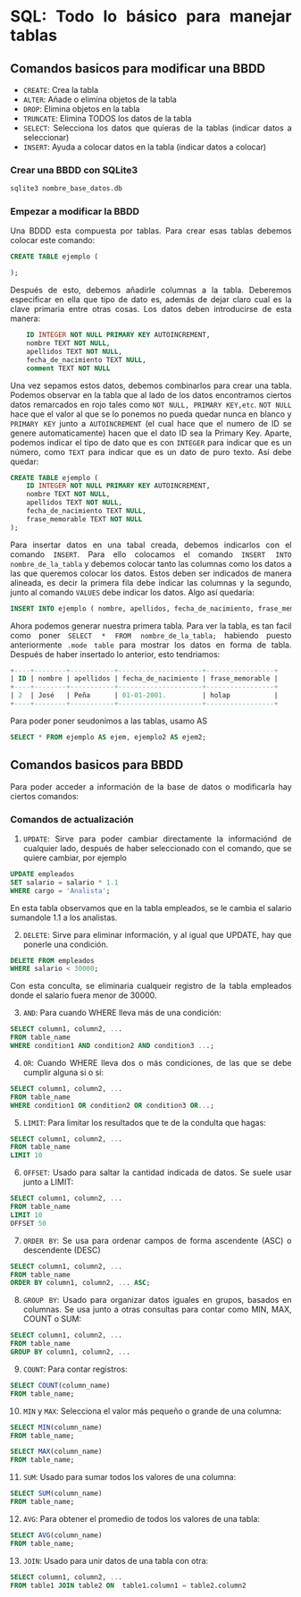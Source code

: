 <div align="justify">

# SQL: Todo lo básico para manejar tablas

## Comandos basicos para modificar una BBDD

- `CREATE`: Crea la tabla 
- `ALTER`: Añade o elimina objetos de la tabla
- `DROP`: Elimina objetos en la tabla
- `TRUNCATE`: Elimina TODOS los datos de la tabla
- `SELECT`: Selecciona los datos que quieras de la tablas (indicar datos a seleccionar)
- `INSERT`: Ayuda a colocar datos en la tabla (indicar datos a colocar)

### Crear una BBDD con SQLite3

```sql
sqlite3 nombre_base_datos.db
```
### Empezar a modificar la BBDD

Una BDDD esta compuesta por tablas. Para crear esas tablas debemos colocar este comando:

```sql
CREATE TABLE ejemplo (

);
```
Después de esto, debemos añadirle columnas a la tabla. Deberemos especificar en ella que tipo de dato es, además de dejar claro cual es la clave primaria entre otras cosas. Los datos deben introducirse de esta manera:

```sql
    ID INTEGER NOT NULL PRIMARY KEY AUTOINCREMENT,
    nombre TEXT NOT NULL,
    apellidos TEXT NOT NULL,
    fecha_de_nacimiento TEXT NULL,
    comment TEXT NOT NULL
```

Una vez sepamos estos datos, debemos combinarlos para crear una tabla. Podemos observar en la tabla que al lado de los datos encontramos ciertos datos remarcados en rojo tales como `NOT NULL, PRIMARY KEY,etc`. `NOT NULL` hace que el valor al que se lo ponemos no pueda quedar nunca en blanco y `PRIMARY KEY` junto a `AUTOINCREMENT` (el cual hace que el numero de ID se genere automaticamente) hacen que el dato ID sea la Primary Key. Aparte, podemos indicar el tipo de dato que es con `INTEGER` para indicar que es un número, como `TEXT` para indicar que es un dato de puro texto. Así debe quedar: 

```sql
CREATE TABLE ejemplo (
    ID INTEGER NOT NULL PRIMARY KEY AUTOINCREMENT,
    nombre TEXT NOT NULL,
    apellidos TEXT NOT NULL,
    fecha_de_nacimiento TEXT NULL,
    frase_memorable TEXT NOT NULL
);
```

Para insertar datos en una tabal creada, debemos indicarlos con el comando `INSERT`. Para ello colocamos el comando `INSERT INTO nombre_de_la_tabla` y debemos colocar tanto las columnas como los datos a las que queremos colocar los datos. Estos deben ser indicados de manera alineada, es decir la primera fila debe indicar las columnas y la segundo, junto al comando `VALUES` debe indicar los datos. Algo así quedaría:

```sql
INSERT INTO ejemplo ( nombre, apellidos, fecha_de_nacimiento, frase_memorable ) VALUES ( 'José', 'Peña', '01-01-2001.', 'holap' );
```

Ahora podemos generar nuestra primera tabla. Para ver la tabla, es tan facil como poner `SELECT * FROM nombre_de_la_tabla;` habiendo puesto anteriormente `.mode table` para mostrar los datos en forma de tabla. Después de haber insertado lo anterior, esto tendriamos: 

```sql
+----+--------+-----------+---------------------+-----------------+
| ID | nombre | apellidos | fecha_de_nacimiento | frase_memorable |
+----+--------+-----------+---------------------+-----------------+
| 2  | José   | Peña      | 01-01-2001.         | holap           |
+----+--------+-----------+---------------------+-----------------+
```

Para poder poner seudonimos a las tablas, usamo AS

```sql
SELECT * FROM ejemplo AS ejem, ejemplo2 AS ejem2;
```
## Comandos basicos para BBDD

Para poder acceder a información de la base de datos o modificarla hay ciertos comandos:

### Comandos de actualización

1. `UPDATE`: Sirve para poder cambiar directamente la informaciónd de cualquier lado, después de haber seleccionado con el comando, que se quiere cambiar, por ejemplo    

```sql
UPDATE empleados
SET salario = salario * 1.1
WHERE cargo = 'Analista';
```
En esta tabla observamos que en la tabla empleados, se le cambia el salario sumandole 1.1 a los analistas.

2. `DELETE`: Sirve para eliminar información, y al igual que UPDATE, hay que ponerle una condición.

```sql
DELETE FROM empleados
WHERE salario < 30000;
```
Con esta conculta, se eliminaria cualqueir registro de la tabla empleados donde el salario fuera menor de 30000.

3. `AND`: Para cuando WHERE lleva más de una condición:

```sql
SELECT column1, column2, ...
FROM table_name
WHERE condition1 AND condition2 AND condition3 ...;
```

4. `OR`: Cuando WHERE lleva dos o más condiciones, de las que se debe cumplir alguna si o si: 

```sql
SELECT column1, column2, ...
FROM table_name
WHERE condition1 OR condition2 OR condition3 OR...;
```

5. `LIMIT`: Para limitar los resultados que te de la condulta que hagas: 

```sql
SELECT column1, column2, ...
FROM table_name
LIMIT 10
```

6. `OFFSET`: Usado para saltar la cantidad indicada de datos. Se suele usar junto a LIMIT:

```sql
SELECT column1, column2, ...
FROM table_name
LIMIT 10
OFFSET 50
```

7. `ORDER BY`: Se usa para ordenar campos de forma ascendente (ASC) o descendente (DESC)

```sql
SELECT column1, column2, ...
FROM table_name
ORDER BY column1, column2, ... ASC;
```

8. `GROUP BY`: Usado para organizar datos iguales en grupos, basados en columnas. Se usa junto a otras consultas para contar como MIN, MAX, COUNT o SUM:

```sql
SELECT column1, column2, ...
FROM table_name
GROUP BY column1, column2, ...
```

9. `COUNT`: Para contar registros:

```sql
SELECT COUNT(column_name)
FROM table_name;
```

10. `MIN` y `MAX`: Selecciona el valor más pequeño o grande de una columna:

```sql
SELECT MIN(column_name)
FROM table_name;
```
```sql
SELECT MAX(column_name)
FROM table_name;
```

11. `SUM`: Usado para sumar todos los valores de una columna: 

```sql
SELECT SUM(column_name)
FROM table_name;
```

12. `AVG`: Para obtener el promedio de todos los valores de una tabla:

```sql
SELECT AVG(column_name)
FROM table_name;
```

13. `JOIN`: Usado para unir datos de una tabla con otra:

```sql
SELECT column1, column2, ...
FROM table1 JOIN table2 ON  table1.column1 = table2.column2
```



















</div>
